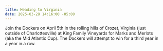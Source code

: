 ```yaml
---
title: Heading to Virginia
date: 2025-03-28 14:16:00 -05:00
---
```


Join the Dockers on April 5th in the rolling hills of Crozet, Virginia (just outside of Charlottesville) at King Family Vineyards for Marks and Merlots (aka the Mid Atlantic Cup). The Dockers will attempt to win for a third year in a year in a row.